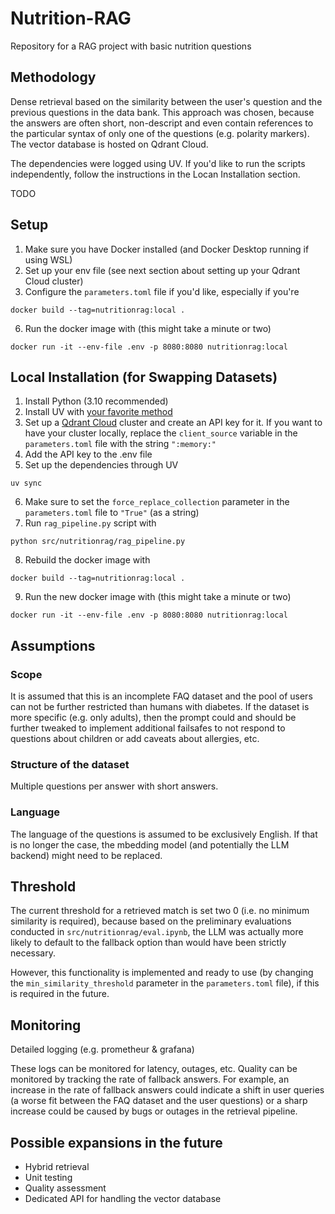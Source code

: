 # Nutrition-RAG
Repository for a RAG project with basic nutrition questions

## Methodology
Dense retrieval based on the similarity between the user's question and the previous questions in the data bank. This approach was chosen, because the answers are often short, non-descript and even contain references to the particular syntax of only one of the questions (e.g. polarity markers). The vector database is hosted on Qdrant Cloud.

The dependencies were logged using UV. If you'd like to run the scripts independently, follow the instructions in the Locan Installation section.

TODO

## Setup
1. Make sure you have Docker installed (and Docker Desktop running if using WSL)
2. Set up your env file (see next section about setting up your Qdrant Cloud cluster)
4. Configure the `parameters.toml` file if you'd like, especially if you're
```
docker build --tag=nutritionrag:local .
```
6. Run the docker image with (this might take a minute or two)
```
docker run -it --env-file .env -p 8080:8080 nutritionrag:local
```




## Local Installation (for Swapping Datasets)
1. Install Python (3.10 recommended)
2. Install UV with [your favorite method](https://docs.astral.sh/uv/getting-started/installation/#pypi)
3. Set up a [Qdrant Cloud](https://cloud.qdrant.io) cluster and create an API key for it. If you want to have your cluster locally, replace the `client_source` variable in the `parameters.toml` file with the string `":memory:"`
4. Add the API key to the .env file
5. Set up the dependencies through UV
```
uv sync
```
6. Make sure to set the `force_replace_collection` parameter in the `parameters.toml` file to `"True"` (as a string)
7. Run `rag_pipeline.py` script with
```
python src/nutritionrag/rag_pipeline.py
```
8. Rebuild the docker image with
```
docker build --tag=nutritionrag:local .
```
9. Run the new docker image with (this might take a minute or two)
```
docker run -it --env-file .env -p 8080:8080 nutritionrag:local
```


## Assumptions
### Scope
It is assumed that this is an incomplete FAQ dataset and the pool of users can not be further restricted than humans with diabetes. If the dataset is more specific (e.g. only adults), then the prompt could and should be further tweaked to implement additional failsafes to not respond to questions about children or add caveats about allergies, etc.
### Structure of the dataset
Multiple questions per answer with short answers.
### Language
The language of the questions is assumed to be exclusively English. If that is no longer the case, the mbedding model (and potentially the LLM backend) might need to be replaced.
## Threshold
The current threshold for a retrieved match is set two 0 (i.e. no minimum similarity is required), because based on the preliminary evaluations conducted in `src/nutritionrag/eval.ipynb`, the LLM was actually more likely to default to the fallback option than would have been strictly necessary.

However, this functionality is implemented and ready to use (by changing the `min_similarity_threshold` parameter in the `parameters.toml` file), if this is required in the future.

## Monitoring
Detailed logging (e.g. prometheur & grafana)

These logs can be monitored for latency, outages, etc.
Quality can be monitored by tracking the rate of fallback answers. For example, an increase in the rate of fallback answers could indicate a shift in user queries (a worse fit between the FAQ dataset and the user questions) or a sharp increase could be caused by bugs or outages in the retrieval pipeline.

## Possible expansions in the future
- Hybrid retrieval
- Unit testing
- Quality assessment
- Dedicated API for handling the vector database
